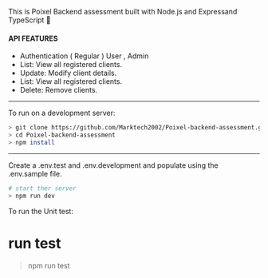 This is Poixel Backend assessment built with Node.js and Expressand TypeScript :rocket:

#### API FEATURES
- Authentication ( Regular ) User , Admin 
- List: View all registered clients.
- Update: Modify client details.
- List: View all registered clients.
- Delete: Remove clients.



***
To run on a development server: 

```sh
> git clone https://github.com/Marktech2002/Poixel-backend-assessment.git
> cd Poixel-backend-assessment
> npm install
```

***
Create a .env.test and .env.development and populate using the .env.sample file.

```sh
# start ther server
> npm run dev
```

To run the Unit test:
# run test
> npm run test
```


